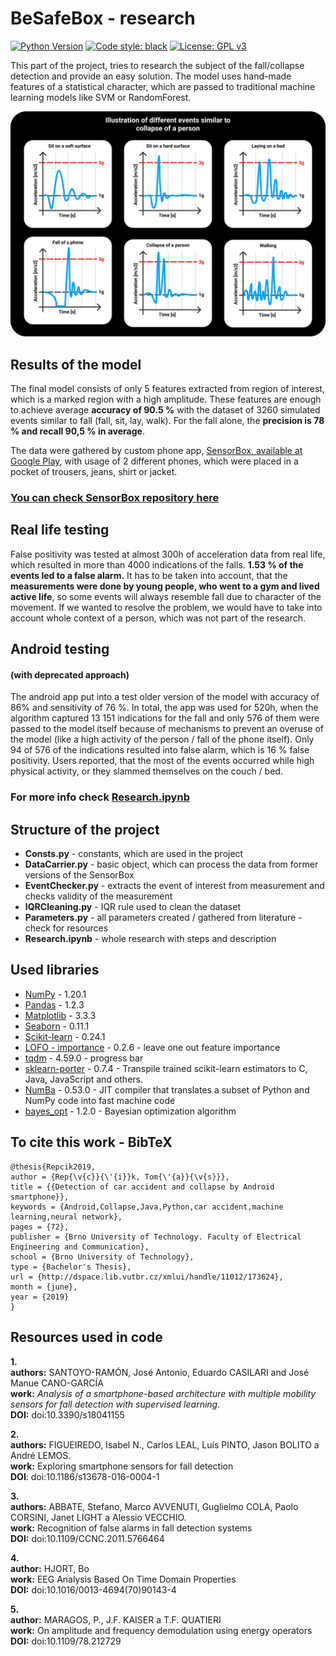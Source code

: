 # BeSafeBox - research

[![Python Version](https://img.shields.io/badge/python-3.7-blue)](https://www.python.org/downloads/release/python-379/)
[![Code style: black](https://img.shields.io/badge/code%20style-black-000000.svg)](https://github.com/python/black)
[![License: GPL v3](https://img.shields.io/badge/License-GPLv3-blue.svg)](https://www.gnu.org/licenses/gpl-3.0)

This part of the project, tries to research the subject of the fall/collapse detection and provide 
an easy solution. The model uses hand-made features of a statistical character, which are 
passed to traditional machine learning models like SVM or RandomForest.

![Illustration of different events similar to collapse of a person ](./images/Illustration.svg)

## Results of the model
The final model consists of only 5 features extracted from region of interest, which 
is a marked region with a high amplitude. These features are enough to achieve average 
**accuracy of 90.5 %** with the dataset of 3260 simulated events similar to fall (fall, sit, lay, walk).
For the fall alone, the **precision is 78 % and recall 90,5 % in average**. 

The data were gathered by custom phone app, 
[SensorBox, available at Google Play](https://play.google.com/store/apps/details?id=motionapps.sensorbox),
with usage of 2 different phones, which were placed in a pocket of trousers, jeans, shirt or jacket.

### [You can check SensorBox repository  here](https://github.com/Foxpace/SensorBox)

## Real life testing
False positivity was tested at almost 300h of acceleration data from real life, which resulted in more
than 4000 indications of the falls. **1.53 % of the events led to a false alarm.** It has to 
be taken into account, that the **measurements were done by young people, who went to a gym and lived active life**, 
so some events will always resemble fall due to character of the movement. If we wanted to resolve the problem, 
we would have to take into account whole context of a person, which was not part of the research.

## Android testing 
#### (with deprecated approach)
The android app put into a test older version of the model with accuracy of 
86% and sensitivity of 76 %. In total, the app was used for 520h, when the algorithm captured
13 151 indications for the fall and only 576 of them were passed to the model itself because of mechanisms to 
prevent an overuse of the model (like a high activity of the person / fall of the phone itself). Only 94 of 576 of the 
indications resulted into false alarm, which is 16 % false positivity. Users reported, that the most of the events 
occurred while high physical activity, or they slammed themselves on the couch / bed.

### For more info check [Research.ipynb](https://github.com/Foxpace/BeSafeBox_research/blob/master/Research.ipynb)


## Structure of the project

* **Consts.py** - constants, which are used in the project
* **DataCarrier.py** - basic object, which can process the data from former versions of the SensorBox
* **EventChecker.py** - extracts the event of interest from measurement and checks validity of the measurement
* **IQRCleaning.py** - IQR rule used to clean the dataset 
* **Parameters.py** - all parameters created / gathered from literature - check for resources
* **Research.ipynb** - whole research with steps and description 

## Used libraries

* [NumPy](https://numpy.org/doc/stable/contents.html) - 1.20.1
* [Pandas](https://pandas.pydata.org/docs/index.html) - 1.2.3
* [Matplotlib](https://matplotlib.org/stable/index.html) - 3.3.3
* [Seaborn](https://seaborn.pydata.org/#) - 0.11.1
* [Scikit-learn](https://scikit-learn.org/stable/index.html) - 0.24.1
* [LOFO - importance](https://github.com/aerdem4/lofo-importance) - 0.2.6 - leave one out feature importance
* [tqdm](https://github.com/tqdm/tqdm) - 4.59.0 -  progress bar
* [sklearn-porter](https://github.com/nok/sklearn-porter) - 0.7.4 - 
Transpile trained scikit-learn estimators to C, Java, JavaScript and others.
* [NumBa](https://numba.pydata.org/) - 0.53.0 -
JIT compiler that translates a subset of Python and NumPy code into fast machine code
* [bayes_opt](https://github.com/fmfn/BayesianOptimization) - 1.2.0 - Bayesian optimization algorithm


## To cite this work - BibTeX


```
@thesis{Repcik2019,
author = {Rep{\v{c}}{\'{i}}k, Tom{\'{a}}{\v{s}}},
title = {{Detection of car accident and collapse by Android smartphone}},
keywords = {Android,Collapse,Java,Python,car accident,machine learning,neural network},
pages = {72},
publisher = {Brno University of Technology. Faculty of Electrical Engineering and Communication},
school = {Brno University of Technology},
type = {Bachelor's Thesis},
url = {http://dspace.lib.vutbr.cz/xmlui/handle/11012/173624},
month = {june},
year = {2019}
}
```



## Resources used in code
**1.**\
**authors:** SANTOYO-RAMÓN, José Antonio, Eduardo CASILARI and José Manue CANO-GARCÍA\
**work:** _Analysis of a smartphone-based architecture with multiple mobility sensors for fall detection with
supervised learning._\
**DOI:** doi:10.3390/s18041155

**2.**\
**authors:** FIGUEIREDO, Isabel N., Carlos LEAL, Luís PINTO, Jason BOLITO a André LEMOS.\
**work:** Exploring smartphone sensors for fall detection\
**DOI**: doi:10.1186/s13678-016-0004-1

**3.**\
**authors:** ABBATE, Stefano, Marco AVVENUTI, Guglielmo COLA, Paolo CORSINI, Janet LIGHT a Alessio VECCHIO.\
**work:** Recognition of false alarms in fall detection systems\
**DOI:** doi:10.1109/CCNC.2011.5766464

**4.**\
**author:** HJORT, Bo\
**work:** EEG Analysis Based On Time Domain Properties\
**DOI:** doi:10.1016/0013-4694(70)90143-4

**5.**\
**author:** MARAGOS, P., J.F. KAISER a T.F. QUATIERI\
**work:** On amplitude and frequency demodulation using energy operators\
**DOI:** doi:10.1109/78.212729
